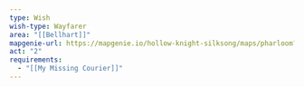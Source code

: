 ```yaml
---
type: Wish
wish-type: Wayfarer
area: "[[Bellhart]]"
mapgenie-url: https://mapgenie.io/hollow-knight-silksong/maps/pharloom?locationIds=478798
act: "2"
requirements:
  - "[[My Missing Courier]]"
---
```

